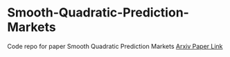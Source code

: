 # Smooth-Quadratic-Prediction-Markets
Code repo for paper Smooth Quadratic Prediction Markets
[Arxiv Paper Link](https://arxiv.org/pdf/2505.02959)

